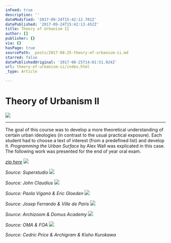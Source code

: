 ```yaml
---
inFeed: true
description: ''
dateModified: '2017-09-24T15:42:12.701Z'
datePublished: '2017-09-24T15:42:13.452Z'
title: Theory of Urbanism II
author: []
publisher: {}
via: {}
hasPage: true
sourcePath: _posts/2017-08-25-theory-of-urbanism-ii.md
starred: false
datePublishedOriginal: '2017-08-25T14:01:51.924Z'
url: theory-of-urbanism-ii/index.html
_type: Article

---
```

# Theory of Urbanism II
![](https://the-grid-user-content.s3-us-west-2.amazonaws.com/a37dfab7-5f8e-4fa6-8a3e-d29143e3e090.jpg)

---

The goal of this course was to develop a more theoretical understanding of certain urban ideologies (in contrast to the usual practical exposure). Each student had to choose a text of interest (from a predefined list) and develop it. _Programming the Urban Surface_ by Alex Wall was explicated in this case. The following work was presented for the end of year oral exam.

_[zip here][0]_
![](https://the-grid-user-content.s3-us-west-2.amazonaws.com/c976dc9a-c43e-44d8-9b19-1eab3dfeda4d.jpg)

_Source: Superstudio_
![](https://the-grid-user-content.s3-us-west-2.amazonaws.com/fe61e71b-10e9-4618-aee4-48065e211caa.jpg)

_Source: John Claudius_
![](https://the-grid-user-content.s3-us-west-2.amazonaws.com/6e2952de-f083-4391-8eca-e59253bcdae8.jpg)

_Source: Paola Viganò & Eric Gloeden_
![](https://the-grid-user-content.s3-us-west-2.amazonaws.com/f2eacbc8-428d-49d6-86e2-03fb1c82c13b.jpg)

_Source: Josep Ferrando & Ville de Paris_
![](https://the-grid-user-content.s3-us-west-2.amazonaws.com/598c4539-4484-40ea-b95f-8c43e7c530a8.jpg)

_Source: Archizoom & Domus Academy_
![](https://the-grid-user-content.s3-us-west-2.amazonaws.com/f052f55c-564b-4238-8aaa-b54fe1697b01.jpg)

_Source: OMA & FOA_
![](https://the-grid-user-content.s3-us-west-2.amazonaws.com/bbaa53de-742e-4a8e-a623-388584b005dd.jpg)

_Source: Cedric Price & Archigram & Kisho Kurokawa_

[0]: https://drive.google.com/open?id=0Bz-bSUCMZAQ7U01IVXZnZUh1RkU "zip file"